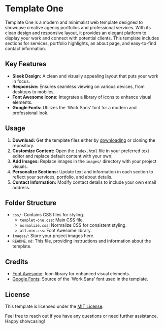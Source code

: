 # Template One

Template One is a modern and minimalist web template designed to showcase creative agency portfolios and professional services. With its clean design and responsive layout, it provides an elegant platform to display your work and connect with potential clients. This template includes sections for services, portfolio highlights, an about page, and easy-to-find contact information.

## Key Features

- **Sleek Design:** A clean and visually appealing layout that puts your work in focus.
- **Responsive:** Ensures seamless viewing on various devices, from desktops to mobiles.
- **Font Awesome Icons:** Integrates a library of icons to enhance visual elements.
- **Google Fonts:** Utilizes the 'Work Sans' font for a modern and professional look.

## Usage

1. **Download:** Get the template files either by [downloading](link-to-download) or cloning the repository.
2. **Customize Content:** Open the `index.html` file in your preferred text editor and replace default content with your own.
3. **Add Images:** Replace images in the `images/` directory with your project visuals.
4. **Personalize Sections:** Update text and information in each section to reflect your services, portfolio, and about details.
5. **Contact Information:** Modify contact details to include your own email address.

## Folder Structure

- `css/`: Contains CSS files for styling.
  - `templet-one.css`: Main CSS file.
  - `normalize.css`: Normalize CSS for consistent styling.
  - `all.min.css`: Font Awesome library.
- `images/`: Store your project images here.
- `README.md`: This file, providing instructions and information about the template.

## Credits

- [Font Awesome](link-to-fontawesome): Icon library for enhanced visual elements.
- [Google Fonts](link-to-google-fonts): Source of the 'Work Sans' font used in the template.

## License

This template is licensed under the [MIT License](link-to-license).

Feel free to reach out if you have any questions or need further assistance. Happy showcasing!
